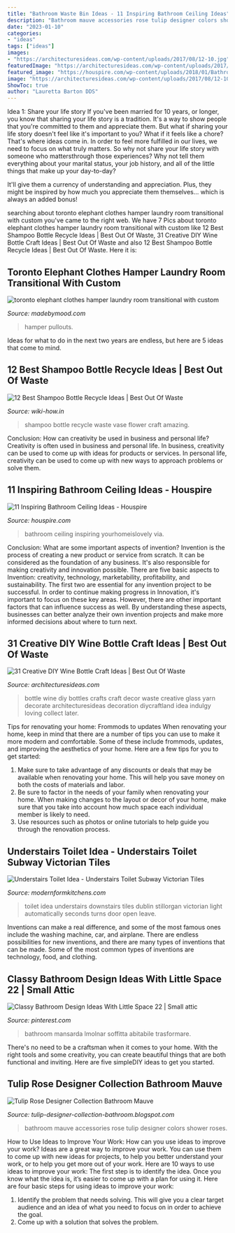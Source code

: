 ```yaml
---
title: "Bathroom Waste Bin Ideas - 11 Inspiring Bathroom Ceiling Ideas"
description: "Bathroom mauve accessories rose tulip designer colors shower roses"
date: "2023-01-10"
categories:
- "ideas"
tags: ["ideas"]
images:
- "https://architecturesideas.com/wp-content/uploads/2017/08/12-10.jpg"
featuredImage: "https://architecturesideas.com/wp-content/uploads/2017/08/12-10.jpg"
featured_image: "https://houspire.com/wp-content/uploads/2018/01/Bathroom-Ceiling-Ideas-11.jpg"
image: "https://architecturesideas.com/wp-content/uploads/2017/08/12-10.jpg"
ShowToc: true
author: "Lauretta Barton DDS"
---
```



Idea 1: Share your life story
If you've been married for 10 years, or longer, you know that sharing your life story is a tradition. It's a way to show people that you're committed to them and appreciate them. But what if sharing your life story doesn't feel like it's important to you? What if it feels like a chore?
That's where ideas come in. In order to feel more fulfilled in our lives, we need to focus on what truly matters. So why not share your life story with someone who mattersthrough those experiences? Why not tell them everything about your marital status, your job history, and all of the little things that make up your day-to-day?

It'll give them a currency of understanding and appreciation. Plus, they might be inspired by how much you appreciate them themselves... which is always an added bonus!

	

		
searching about toronto elephant clothes hamper laundry room transitional with custom you've came to the right web. We have 7 Pics about toronto elephant clothes hamper laundry room transitional with custom like 12 Best Shampoo Bottle Recycle Ideas | Best Out Of Waste, 31 Creative DIY Wine Bottle Craft Ideas | Best Out Of Waste and also 12 Best Shampoo Bottle Recycle Ideas | Best Out Of Waste. Here it is:
		
    
## Toronto Elephant Clothes Hamper Laundry Room Transitional With Custom

<img loading=lazy src="https://madebymood.com/wp-content/uploads/2017/10/toronto-elephant-clothes-hamper-with-transitional-cabinet-and-drawer-pulls-laundry-room-custom-bin-pullouts-600x400.jpg" onerror="this.onerror=null;this.src='https://tse2.mm.bing.net/th?id=OIP.PLm69EGRZwviKA_tgWKFSwHaE8&amp;pid=15.1';" alt="toronto elephant clothes hamper laundry room transitional with custom">

_Source: madebymood.com_

>hamper pullouts. 

	

Ideas for what to do in the next two years are endless, but here are 5 ideas that come to mind. 

    
## 12 Best Shampoo Bottle Recycle Ideas | Best Out Of Waste

<img loading=lazy src="https://www.wiki-how.in/wp-content/uploads/2015/10/shampoo.jpg" onerror="this.onerror=null;this.src='https://tse2.mm.bing.net/th?id=OIP.qNuNRosVJWx1Bn4JR7LPFgHaJ3&amp;pid=15.1';" alt="12 Best Shampoo Bottle Recycle Ideas | Best Out Of Waste">

_Source: wiki-how.in_

>shampoo bottle recycle waste vase flower craft amazing. 

	

Conclusion: How can creativity be used in business and personal life?
Creativity is often used in business and personal life. In business, creativity can be used to come up with ideas for products or services. In personal life, creativity can be used to come up with new ways to approach problems or solve them.

    
## 11 Inspiring Bathroom Ceiling Ideas - Houspire

<img loading=lazy src="https://houspire.com/wp-content/uploads/2018/01/Bathroom-Ceiling-Ideas-11.jpg" onerror="this.onerror=null;this.src='https://tse1.mm.bing.net/th?id=OIP.Gt7i0wsAxtlb-ppC7dleRwHaLI&amp;pid=15.1';" alt="11 Inspiring Bathroom Ceiling Ideas - Houspire">

_Source: houspire.com_

>bathroom ceiling inspiring yourhomeislovely via. 

	

Conclusion: What are some important aspects of invention?
Invention is the process of creating a new product or service from scratch. It can be considered as the foundation of any business. It's also responsible for making creativity and innovation possible. There are five basic aspects to Invention: creativity, technology, marketability, profitability, and sustainability. The first two are essential for any invention project to be successful. In order to continue making progress in Innovation, it's important to focus on these key areas. However, there are other important factors that can influence success as well. By understanding these aspects, businesses can better analyze their own invention projects and make more informed decisions about where to turn next.

    
## 31 Creative DIY Wine Bottle Craft Ideas | Best Out Of Waste

<img loading=lazy src="https://architecturesideas.com/wp-content/uploads/2017/08/12-10.jpg" onerror="this.onerror=null;this.src='https://tse2.mm.bing.net/th?id=OIP.nzIww82Ru-_P_RDMrLZGWQHaJ6&amp;pid=15.1';" alt="31 Creative DIY Wine Bottle Craft Ideas | Best Out Of Waste">

_Source: architecturesideas.com_

>bottle wine diy bottles crafts craft decor waste creative glass yarn decorate architecturesideas decoration diycraftland idea indulgy loving collect later. 

	

Tips for renovating your home: Frommods to updates
When renovating your home, keep in mind that there are a number of tips you can use to make it more modern and comfortable. Some of these include frommods, updates, and improving the aesthetics of your home. Here are a few tips for you to get started: 
1. Make sure to take advantage of any discounts or deals that may be available when renovating your home. This will help you save money on both the costs of materials and labor. 
2. Be sure to factor in the needs of your family when renovating your home. When making changes to the layout or decor of your home, make sure that you take into account how much space each individual member is likely to need. 
3. Use resources such as photos or online tutorials to help guide you through the renovation process.

    
## Understairs Toilet Idea - Understairs Toilet Subway Victorian Tiles

<img loading=lazy src="https://modernformkitchens.com/wp-content/uploads/2016/09/20160714_092005-e1473433419123-768x1024.jpg" onerror="this.onerror=null;this.src='https://tse3.mm.bing.net/th?id=OIP.iUnTKRJ-OU1J32eV0mIQEAHaJ4&amp;pid=15.1';" alt="Understairs Toilet Idea - Understairs Toilet Subway Victorian Tiles">

_Source: modernformkitchens.com_

>toilet idea understairs downstairs tiles dublin stillorgan victorian light automatically seconds turns door open leave. 

	

Inventions can make a real difference, and some of the most famous ones include the washing machine, car, and airplane. There are endless possibilities for new inventions, and there are many types of inventions that can be made. Some of the most common types of inventions are technology, food, and clothing.

    
## Classy Bathroom Design Ideas With Little Space 22 | Small Attic

<img loading=lazy src="https://i.pinimg.com/736x/6c/db/bb/6cdbbbc6b5b71965d66d5dd4bbeeeb41.jpg" onerror="this.onerror=null;this.src='https://tse4.mm.bing.net/th?id=OIP.wqNFob5trSusipS8mdfe_wHaKn&amp;pid=15.1';" alt="Classy Bathroom Design Ideas With Little Space 22 | Small attic">

_Source: pinterest.com_

>bathroom mansarda lmolnar soffitta abitabile trasformare. 

	

There's no need to be a craftsman when it comes to your home. With the right tools and some creativity, you can create beautiful things that are both functional and inviting. Here are five simpleDIY ideas to get you started.

    
## Tulip Rose Designer Collection Bathroom Mauve

<img loading=lazy src="http://ecx.images-amazon.com/images/I/51HT9VbKLhL.jpg" onerror="this.onerror=null;this.src='https://tse1.mm.bing.net/th?id=OIP.PopNFgObXNS8dIBbjtIwIQHaLi&amp;pid=15.1';" alt="Tulip Rose Designer Collection Bathroom Mauve">

_Source: tulip-designer-collection-bathroom.blogspot.com_

>bathroom mauve accessories rose tulip designer colors shower roses. 

	

How to Use Ideas to Improve Your Work: How can you use ideas to improve your work?
Ideas are a great way to improve your work. You can use them to come up with new ideas for projects, to help you better understand your work, or to help you get more out of your work. Here are 10 ways to use ideas to improve your work: 
The first step is to identify the idea. Once you know what the idea is, it’s easier to come up with a plan for using it. Here are four basic steps for using ideas to improve your work: 
1) Identify the problem that needs solving. This will give you a clear target audience and an idea of what you need to focus on in order to achieve the goal. 
2) Come up with a solution that solves the problem.

